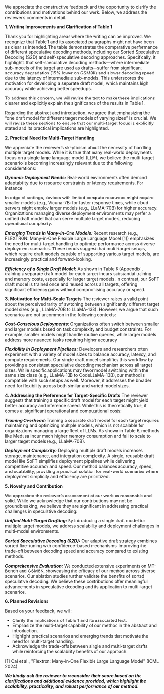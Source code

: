 We appreciate the constructive feedback and the opportunity to clarify the contributions and motivations behind our work. Below, we address the reviewer’s comments in detail.

**1. Writing Improvements and Clarification of Table 1**

Thank you for highlighting areas where the writing can be improved. We recognize that Table 1 and its associated paragraphs might not have been as clear as intended. The table demonstrates the comparative performance of different speculative decoding methods, including our Sorted Speculative Decoding (S2D) and self-speculative decoding approaches. Specifically, it highlights that self-speculative decoding methods—where intermediate sub-models of the target are used as drafts—suffer from significant accuracy degradation (15% lower on GSM8K) and slower decoding speed due to the latency of intermediate sub-models. This underscores the motivation for developing a separate draft model, which maintains high accuracy while achieving better speedups.

To address this concern, we will revise the text to make these implications clearer and explicitly explain the significance of the results in Table 1.

Regarding the abstract and introduction, we agree that emphasizing the “one draft model for different target models of varying sizes” is crucial. We will revise these sections to ensure that our multi-target focus is explicitly stated and its practical implications are highlighted.

**2. Practical Need for Multi-Target Handling**

We appreciate the reviewer’s skepticism about the necessity of handling multiple target models. While it is true that many real-world deployments focus on a single large language model (LLM), we believe the multi-target scenario is becoming increasingly relevant due to the following considerations:

***Dynamic Deployment Needs:***
Real-world environments often demand adaptability due to resource constraints or latency requirements. For instance:

In edge AI settings, devices with limited compute resources might require smaller models (e.g., Vicuna-7B) for faster response times, while cloud servers might employ larger models (e.g., LLaMA-70B) for higher accuracy.
Organizations managing diverse deployment environments may prefer a unified draft model that can serve multiple target models, reducing operational complexity.

***Emerging Trends in Many-in-One Models:***
Recent research (e.g., FLEXTRON: Many-in-One Flexible Large Language Model [1]) emphasizes the need for multi-target handling to optimize performance across diverse deployment scenarios. These trends suggest that multi-target setups, which require draft models capable of supporting various target models, are increasingly practical and forward-looking.

***Efficiency of a Single Draft Model:***
As shown in Table 6 (Appendix), training a separate draft model for each target incurs substantial training and memory costs, especially for larger target models. In contrast, our SoFT draft model is trained once and reused across all targets, offering significant efficiency gains without compromising accuracy or speed.

**3. Motivation for Multi-Scale Targets**
The reviewer raises a valid point about the perceived rarity of switching between significantly different target model sizes (e.g., LLaMA-70B to LLaMA-13B). However, we argue that such scenarios are not uncommon in the following contexts:

***Cost-Conscious Deployments:***
Organizations often switch between smaller and larger models based on task complexity and budget constraints. For example, smaller models might handle routine queries, while larger models address more nuanced tasks requiring higher accuracy.

***Flexibility in Deployment Pipelines:***
Developers and researchers often experiment with a variety of model sizes to balance accuracy, latency, and compute requirements. Our single draft model simplifies this workflow by providing a consistent speculative decoding mechanism across all target sizes.
While specific applications may favor model switching within the same size class (e.g., LLaMA-13B to CodeLLaMA-13B), our method is compatible with such setups as well. Moreover, it addresses the broader need for flexibility across both similar and varied model sizes.

**4. Addressing the Preference for Target-Specific Drafts**
The reviewer suggests that training a specific draft model for each target might yield better accuracy and inference speed. While this is theoretically true, it comes at significant operational and computational costs:

***Training Overhead:***
Training a separate draft model for each target requires maintaining and optimizing multiple models, which is not scalable for organizations managing a large fleet of LLMs. As shown in Table 6, methods like Medusa incur much higher memory consumption and fail to scale to larger target models (e.g., LLaMA-70B).

***Deployment Complexity:***
Deploying multiple draft models increases storage, maintenance, and integration complexity. A single, reusable draft model like SoFT simplifies deployment pipelines while delivering competitive accuracy and speed.
Our method balances accuracy, speed, and scalability, providing a practical solution for real-world scenarios where deployment simplicity and efficiency are prioritized.

**5. Novelty and Contribution**

We appreciate the reviewer’s assessment of our work as reasonable and solid. While we acknowledge that our contributions may not be groundbreaking, we believe they are significant in addressing practical challenges in speculative decoding:

***Unified Multi-Target Drafting:***
By introducing a single draft model for multiple target models, we address scalability and deployment challenges in multi-model environments.

***Sorted Speculative Decoding (S2D):***
Our adaptive draft strategy combines sorted fine-tuning with confidence-based mechanisms, improving the trade-off between decoding speed and accuracy compared to existing methods.

***Comprehensive Evaluation:***
We conducted extensive experiments on MT-Bench and GSM8K, showcasing the efficacy of our method across diverse scenarios. Our ablation studies further validate the benefits of sorted speculative decoding.
We believe these contributions offer meaningful advancements in speculative decoding and its application to multi-target scenarios.

**6. Planned Revisions**

Based on your feedback, we will:

- Clarify the implications of Table 1 and its associated text.
- Emphasize the multi-target capability of our method in the abstract and introduction.
- Highlight practical scenarios and emerging trends that motivate the need for multi-target handling.
- Acknowledge the trade-offs between single and multi-target drafts while reinforcing the scalability benefits of our approach.

[1] Cai et al., "Flextron: Many-in-One Flexible Large Language Model" (ICML 2024)

***We kindly ask the reviewer to reconsider their score based on the clarifications and additional evidence provided, which highlight the scalability, practicality, and robust performance of our method.***
